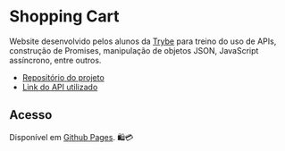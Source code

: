 # Shopping Cart
Website desenvolvido pelos alunos da [Trybe](https://www.betrybe.com/) para treino do uso de APIs, construção de Promises, manipulação de objetos JSON, JavaScript assíncrono, entre outros.

- [Repositório do projeto](https://github.com/tryber/sd-013-a-project-shopping-cart)
- [Link do API utilizado](https://api.mercadolibre.com/sites/)

## Acesso
Disponível em [Github Pages](https://pedrotrasfereti.github.io/trybe-shopping-cart/). 🛍️💳
